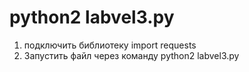 # python2 labvel3.py
1. подключить библиотеку import requests        
2. Запустить файл через команду python2 labvel3.py
